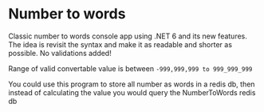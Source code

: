 # Number to words

Classic number to words console app using .NET 6 and its new features.
The idea is revisit the syntax and make it as readable and shorter as possible. No validations added!

Range of valid convertable value is between `-999,999,999 to 999_999_999`

You could use this program to store all number as words in a redis db, then instead of calculating the value you would query the NumberToWords redis db